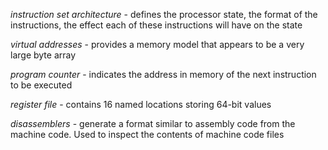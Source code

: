 _instruction set architecture_ - defines the processor state, the format of the instructions, the effect each of these instructions will have on the state

_virtual addresses_ - provides a memory model that appears to be a very large byte array

_program counter_ - indicates the address in memory of the next instruction to be executed

_register file_ - contains 16 named locations storing 64-bit values

_disassemblers_ - generate a format similar to assembly code from the machine code. Used to inspect the contents of machine code files

